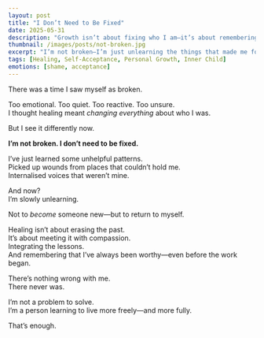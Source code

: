 ```yaml
---
layout: post
title: "I Don’t Need to Be Fixed"
date: 2025-05-31
description: "Growth isn’t about fixing who I am—it’s about remembering who I’ve always been."
thumbnail: /images/posts/not-broken.jpg
excerpt: "I’m not broken—I’m just unlearning the things that made me forget who I am."
tags: [Healing, Self-Acceptance, Personal Growth, Inner Child]
emotions: [shame, acceptance]
---
```


There was a time I saw myself as broken.

Too emotional. Too quiet. Too reactive. Too unsure.  
I thought healing meant *changing everything* about who I was.

But I see it differently now.

**I’m not broken. I don’t need to be fixed.**

I’ve just learned some unhelpful patterns.  
Picked up wounds from places that couldn’t hold me.  
Internalised voices that weren’t mine.

And now?  
I’m slowly unlearning.

Not to *become* someone new—but to return to myself.

Healing isn’t about erasing the past.  
It’s about meeting it with compassion.  
Integrating the lessons.  
And remembering that I’ve always been worthy—even before the work began.

There’s nothing wrong with me.  
There never was.

I’m not a problem to solve.  
I’m a person learning to live more freely—and more fully.

That’s enough.
